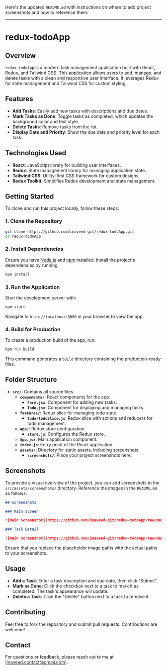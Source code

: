 Here's the updated `README.md` with instructions on where to add project screenshots and how to reference them:

---

# redux-todoApp

## Overview

`redux-todoApp` is a modern task management application built with React, Redux, and Tailwind CSS. This application allows users to add, manage, and delete tasks with a clean and responsive user interface. It leverages Redux for state management and Tailwind CSS for custom styling.

## Features

- **Add Tasks**: Easily add new tasks with descriptions and due dates.
- **Mark Tasks as Done**: Toggle tasks as completed, which updates the background color and text style.
- **Delete Tasks**: Remove tasks from the list.
- **Display Date and Priority**: Show the due date and priority level for each task.

## Technologies Used

- **React**: JavaScript library for building user interfaces.
- **Redux**: State management library for managing application state.
- **Tailwind CSS**: Utility-first CSS framework for custom designs.
- **Redux Toolkit**: Simplifies Redux development and state management.

## Getting Started

To clone and run this project locally, follow these steps:

### 1. Clone the Repository

```bash
git clone https://github.com/inaveed-git/redux-todoApp.git
cd redux-todoApp
```

### 2. Install Dependencies

Ensure you have [Node.js](https://nodejs.org/) and [npm](https://www.npmjs.com/) installed. Install the project's dependencies by running:

```bash
npm install
```

### 3. Run the Application

Start the development server with:

```bash
npm start
```

Navigate to `http://localhost:3000` in your browser to view the app.

### 4. Build for Production

To create a production build of the app, run:

```bash
npm run build
```

This command generates a `build` directory containing the production-ready files.

## Folder Structure

- **`src/`**: Contains all source files.
  - **`components/`**: React components for the app.
    - **`Form.jsx`**: Component for adding new tasks.
    - **`Todo.jsx`**: Component for displaying and managing tasks.
  - **`features/`**: Redux slice for managing todo state.
    - **`todo/todoSlice.js`**: Redux slice with actions and reducers for todo management.
  - **`app/`**: Redux store configuration.
    - **`store.js`**: Configures the Redux store.
  - **`App.jsx`**: Main application component.
  - **`index.js`**: Entry point of the React application.
  - **`assets/`**: Directory for static assets, including screenshots.
    - **`screenshots/`**: Place your project screenshots here.

## Screenshots

To provide a visual overview of the project, you can add screenshots to the `src/assets/screenshots/` directory. Reference the images in the `README.md` as follows:

```markdown
## Screenshots

### Main Screen

![Main Screenshot](https://github.com/inaveed-git/redux-todoApp/raw/main/src/assets/screenshots/main-screen.png)

### Task Detail

![Main Screenshot](https://github.com/inaveed-git/redux-todoApp/raw/main/src/assets/screenshots/task-detail.PNG)
```

Ensure that you replace the placeholder image paths with the actual paths to your screenshots.

## Usage

- **Add a Task**: Enter a task description and due date, then click "Submit".
- **Mark as Done**: Click the checkbox next to a task to mark it as completed. The task's appearance will update.
- **Delete a Task**: Click the "Delete" button next to a task to remove it.

## Contributing

Feel free to fork the repository and submit pull requests. Contributions are welcome!

## Contact

For questions or feedback, please reach out to me at [inaveed.contact@gmail.com].
